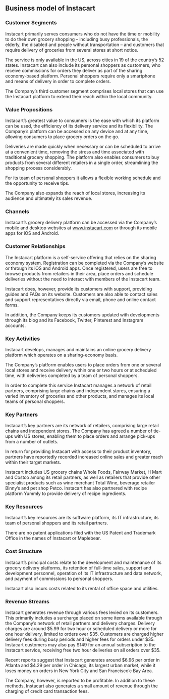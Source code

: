 Business model of Instacart
---------------------------

 ### Customer Segments

 Instacart primarily serves consumers who do not have the time or mobility to do their own grocery shopping – including busy professionals, the elderly, the disabled and people without transportation – and customers that require delivery of groceries from several stores at short notice.

 The service is only available in the US, across cities in 19 of the country’s 52 states. Instacart can also include its personal shoppers as customers, who receive commissions for orders they deliver as part of the sharing economy-based platform. Personal shoppers require only a smartphone and means of delivery in order to complete orders.

 The Company’s third customer segment comprises local stores that can use the Instacart platform to extend their reach within the local community.

 ### Value Propositions

 Instacart’s greatest value to consumers is the ease with which its platform can be used, the efficiency of its delivery service and its flexibility. The Company’s platform can be accessed on any device and at any time, allowing consumers to place grocery orders on the go.

 Deliveries are made quickly when necessary or can be scheduled to arrive at a convenient time, removing the stress and time associated with traditional grocery shopping. The platform also enables consumers to buy products from several different retailers in a single order, streamlining the shopping process considerably.

 For its team of personal shoppers it allows a flexible working schedule and the opportunity to receive tips.

 The Company also expands the reach of local stores, increasing its audience and ultimately its sales revenue.

 ### Channels

 Instacart’s grocery delivery platform can be accessed via the Company’s mobile and desktop websites at www.instacart.com or through its mobile apps for iOS and Android.

 ### Customer Relationships

 The Instacart platform is a self-service offering that relies on the sharing economy system. Registration can be completed via the Company’s website or through its iOS and Android apps. Once registered, users are free to browse products from retailers in their area, place orders and schedule deliveries without the need to interact with members of the Instacart team.

 Instacart does, however, provide its customers with support, providing guides and FAQs on its website. Customers are also able to contact sales and support representatives directly via email, phone and online contact forms.

 In addition, the Company keeps its customers updated with developments through its blog and its Facebook, Twitter, Pinterest and Instagram accounts.

 ### Key Activities

 Instacart develops, manages and maintains an online grocery delivery platform which operates on a sharing-economy basis.

 The Company’s platform enables users to place orders from one or several local stores and receive delivery within one or two hours or at scheduled time, with deliveries completed by a team of personal shoppers.

 In order to complete this service Instacart manages a network of retail partners, comprising large chains and independent stores, ensuring a varied inventory of groceries and other products, and manages its local teams of personal shoppers.

 ### Key Partners

 Instacart’s key partners are its network of retailers, comprising large retail chains and independent stores. The Company has agreed a number of tie-ups with US stores, enabling them to place orders and arrange pick-ups from a number of outlets.

 In return for providing Instacart with access to their product inventory, partners have reportedly recorded increased online sales and greater reach within their target markets.

 Instacart includes US grocery chains Whole Foods, Fairway Market, H Mart and Costco among its retail partners, as well as retailers that provide other specialist products such as wine merchant Total Wine, beverage retailer Binny’s and pet shop Petco. Instacart has also partnered with recipe platform Yummly to provide delivery of recipe ingredients.

 ### Key Resources

 Instacart’s key resources are its software platform, its IT infrastructure, its team of personal shoppers and its retail partners.

 There are no patent applications filed with the US Patent and Trademark Office in the names of Instacart or Maplebear.

 ### Cost Structure

 Instacart’s principal costs relate to the development and maintenance of its grocery delivery platforms, its retention of full-time sales, support and development personnel, operation of its IT infrastructure and data network, and payment of commissions to personal shoppers.

 Instacart also incurs costs related to its rental of office space and utilities.

 ### Revenue Streams

 Instacart generates revenue through various fees levied on its customers. This primarily includes a surcharge placed on some items available through the Company’s network of retail partners and delivery charges. Delivery charges are around $5.99 for two hour or scheduled delivery or more for one hour delivery, limited to orders over $35. Customers are charged higher delivery fees during busy periods and higher fees for orders under $35. Instacart customers may also pay $149 for an annual subscription to the Instacart service, receiving free two hour deliveries on all orders over $35.

 Recent reports suggest that Instacart generates around $6.96 per order in Atlanta and $4.29 per order in Chicago, its largest urban market, while it loses money on orders in New York City and San Francisco’c Bay Area.

 The Company, however, is reported to be profitable. In addition to these methods, Instacart also generates a small amount of revenue through the charging of credit card transaction fees.